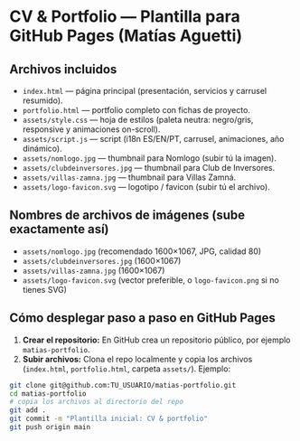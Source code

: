 # CV & Portfolio — Plantilla para GitHub Pages (Matías Aguetti)

## Archivos incluidos
- `index.html` — página principal (presentación, servicios y carrusel resumido).
- `portfolio.html` — portfolio completo con fichas de proyecto.
- `assets/style.css` — hoja de estilos (paleta neutra: negro/gris, responsive y animaciones on-scroll).
- `assets/script.js` — script (i18n ES/EN/PT, carrusel, animaciones, año dinámico).
- `assets/nomlogo.jpg` — thumbnail para Nomlogo (subir tú la imagen).
- `assets/clubdeinversores.jpg` — thumbnail para Club de Inversores.
- `assets/villas-zamna.jpg` — thumbnail para Villas Zamná.
- `assets/logo-favicon.svg` — logotipo / favicon (subir tú el archivo).

## Nombres de archivos de imágenes (sube exactamente así)
- `assets/nomlogo.jpg` (recomendado 1600×1067, JPG, calidad 80)
- `assets/clubdeinversores.jpg` (1600×1067)
- `assets/villas-zamna.jpg` (1600×1067)
- `assets/logo-favicon.svg` (vector preferible, o `logo-favicon.png` si no tienes SVG)

## Cómo desplegar paso a paso en GitHub Pages
1. **Crear el repositorio:** En GitHub crea un repositorio público, por ejemplo `matias-portfolio`.
2. **Subir archivos:** Clona el repo localmente y copia los archivos (`index.html`, `portfolio.html`, carpeta `assets/`). Ejemplo:
```bash
git clone git@github.com:TU_USUARIO/matias-portfolio.git
cd matias-portfolio
# copia los archivos al directorio del repo
git add .
git commit -m "Plantilla inicial: CV & portfolio"
git push origin main
